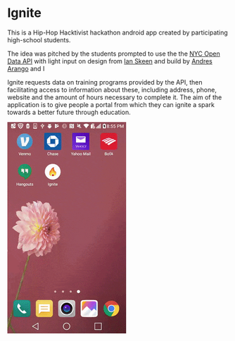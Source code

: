 # Ignite
This is a Hip-Hop Hacktivist hackathon android app created by participating high-school students.

The idea was pitched by the students prompted to use the the [NYC Open Data API](https://opendata.cityofnewyork.us/) with light input on design from [Ian Skeen](linkedin.com/in/ianskeen) and build by [Andres Arango](linkedin.com/in/andres1arango) and I


Ignite requests data on training programs provided by the API, then facilitating access to information about these, including address, phone, website and the amount of hours necessary to complete it. The aim of the application is to give people a portal from which they can ignite a spark towards a better future through education.

![](https://github.com/lighterletter/Ignite/blob/master/ignite_demo.gif)
